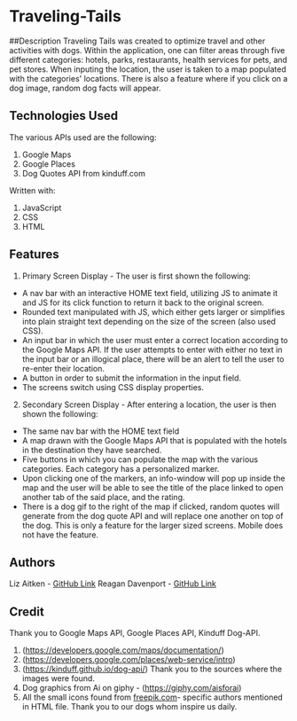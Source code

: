# Traveling-Tails
##Description
Traveling Tails was created to optimize travel and other activities with dogs. Within the application, one can filter areas through five different categories: hotels, parks, restaurants, health services for pets, and pet stores. When inputing the location, the user is taken to a map populated with the categories' locations. There is also a feature where if you click on a dog image, random dog facts will appear.

## Technologies Used
The various APIs used are the following:
1. Google Maps
2. Google Places 
3. Dog Quotes API from kinduff.com

Written with:
1. JavaScript
2. CSS
3. HTML

## Features
1. Primary Screen Display - The user is first shown the following:

* A nav bar with an interactive HOME text field, utilizing JS to animate it and JS for its click function to return it back to the original screen.
* Rounded text manipulated with JS, which either gets larger or simplifies into plain straight text depending on the size of the screen (also used CSS).
* An input bar in which the user must enter a correct location according to the Google Maps API. If the user attempts to enter with either no text in the input bar or an illogical place, there will be an alert to tell the user to re-enter their location.
* A button in order to submit the information in the input field.
* The screens switch using CSS display properties. 

2. Secondary Screen Display - After entering a location, the user is then shown the following:

* The same nav bar with the HOME text field
* A map drawn with the Google Maps API that is populated with the hotels in the destination they have searched.
* Five buttons in which you can populate the map with the various categories. Each category has a personalized marker. 
* Upon clicking one of the markers, an info-window will pop up inside the map and the user will be able to see the title of the place linked to open another tab of the said place, and the rating.
* There is a dog gif to the right of the map if clicked, random quotes will generate from the dog quote API and will replace one another on top of the dog. This is only a feature for the larger sized screens. Mobile does not have the feature.

## Authors
Liz Aitken - [GitHub Link](https://github.com/LizAitken/)
Reagan Davenport - [GitHub Link](https://github.com/ReaganADavenport)

## Credit
Thank you to Google Maps API, Google Places API, Kinduff Dog-API.
1. (https://developers.google.com/maps/documentation/)
2. (https://developers.google.com/places/web-service/intro)
3. (https://kinduff.github.io/dog-api/)
Thank you to the sources where the images were found.
1. Dog graphics from Ai on giphy - (https://giphy.com/aisforai)
2. All the small icons found from [freepik.com](https://www.freepik.com/)- specific authors mentioned in HTML file.
Thank you to our dogs whom inspire us daily.

